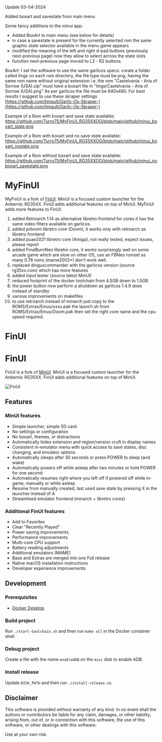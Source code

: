 Update 03-04-2024

Added boxart and savestate from main menu


Some fancy additions to the minui app:
- Added BoxArt to main menu (see below for details)
- in case a savestate is present for the currently selected rom the same graphic state selector available in the menu game appears
- modified the meaning of the left and right d-pad buttons (previously next-previous page) now they allow to select across the state slots
- function next-previous page moved to L2 - R2 buttons. 

BoxArt:
I set the software to use the same garlicos specs:
create a folder called Imgs on each rom directory, the file type must be png, having the same rom name without original extension
i.e. the rom "Castelvania - Aria of Sorrow (USA).zip" must have a boxart file in "Imgs/Castelvania - Aria of Sorrow (USA).png"
As per garlicos the file must be 640x480. For best results I suggest to use these skraper settings [https://github.com/timault/Garlic-Os-Skraper-](https://github.com/timault/Garlic-Os-Skraper-) 

Example of a Rom with boxart and save state available:
https://github.com/Turro75/MyFinUI_RG35XXOG/blob/main/github/minui_boxart_state.png

Example of a Rom with boxart and no save state available:
https://github.com/Turro75/MyFinUI_RG35XXOG/blob/main/github/minui_boxart_nostate.png

Example of a Rom without boxart and save state available:
https://github.com/Turro75/MyFinUI_RG35XXOG/blob/main/github/minui_noboxart_savestate.png






# MyFinUI

MyFinUI is a fork of [FinUI](https://github.com/robshape/FinUI). MinUI is
a focused custom launcher for the Anbernic RG35XX. FinUI adds additional features
on top of MinUI. MyFinUi adds more features to FinUI:

1)  added Retroarch 1.14 as alternative libretro frontend for cores it has the same video filters available on garlicos.
2)  added prboom libretro core (Doom), it works only with retroarch as libretro frontend
3)  added puae2021 libretro core (Amiga), not really tested, expect issues, please report
4)  added FinalBurnNeo libretro core, it works surprisingly well on some arcade game which are slow on other OS, use
    an FBNeo romset as many 0.78 roms (mame2003+) don't work well.
5)  replaced dinguxcommander with the garlicos version (source rg35xx.com) which has more features
6)  added input tester (source latest MinUI)
7)  reduced footprint of the docker toolchain from 4.5GB down to 1.5GB.
8)  the power button now perform a shutdown as garlicos 1.4.9 does instead of standby
9)  various improvements on makefiles
10) to use retroarch instead of minarch just copy to the ROMS/Extras/Emus/xxxx.pak the launch.sh from ROMS/Extras/Emus/Doom.pak then set the right core name and the cpu speed required.

# FinUI

# FinUI

FinUI is a fork of [MinUI](https://github.com/shauninman/union-minui/). MinUI is
a focused custom launcher for the Anbernic RG35XX. FinUI adds additional features
on top of MinUI.

![FinUI](./github/minui-menu-gbc.png)

## Features

### MinUI features

- Simple launcher, simple SD card
- No settings or configuration
- No boxart, themes, or distractions
- Automatically hides extension
  and region/version cruft in
  display names
- Consistent in-emulator menu with
  quick access to save states, disc
  changing, and emulator options
- Automatically sleeps after 30 seconds
  or press POWER to sleep (and wake)
- Automatically powers off while asleep
  after two minutes or hold POWER for
  one second
- Automatically resumes right where
  you left off if powered off while
  in-game, manually or while asleep
- Resume from manually created, last
  used save state by pressing X in
  the launcher instead of A
- Streamlined emulator frontend
  (minarch + libretro cores)

### Additional FinUI features

- Add to Favorites
- Clear "Recently Played"
- Power saving improvements
- Performance improvements
- Multi-core CPU support
- Battery reading adjustments
- Additional emulators (MAME)
- Base and Extras are merged into one Full release
- Native macOS installation instructions
- Developer experience improvements

## Development

### Prerequisites

- [Docker Desktop](https://docker.com/products/docker-desktop/)

### Build project

Run `./start-toolchain.sh` and then run `make all` in the Docker container shell.

### Debug project

Create a file with the name `enableADB` on the `misc` disk to enable ADB.

### Install release

Update `DISK_PATH` and then run `./install-release.sh`.

## Disclaimer

This software is provided without warranty of any kind. In no event shall the authors
or contributors be liable for any claim, damages, or other liability, arising from,
out of, or in connection with this software, the use of this software, or other
dealings with this software.

Use at your own risk.
